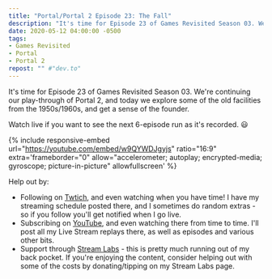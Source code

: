 ```yaml
---
title: "Portal/Portal 2 Episode 23: The Fall"
description: "It's time for Episode 23 of Games Revisited Season 03. We're continuing our play-through of Portal 2, and today we explore some of the old facilities from the 1950s/1960s, and get a sense of the founder."
date: 2020-05-12 04:00:00 -0500
tags:
- Games Revisited
- Portal
- Portal 2
repost: "" #"dev.to"
---
```


It's time for Episode 23 of Games Revisited Season 03. We're continuing our play-through of Portal 2, and today we explore some of the old facilities from the 1950s/1960s, and get a sense of the founder.

Watch live if you want to see the next 6-episode run as it's recorded. :smiley:
<!--more-->

{% include responsive-embed url="https://youtube.com/embed/w9QYWDJgyjs" ratio="16:9" extra='frameborder="0" allow="accelerometer; autoplay; encrypted-media; gyroscope; picture-in-picture" allowfullscreen' %}

Help out by:
 * Following on [Twtich](https://twitch.tv/AnonJr_Live), and even watching when you have time! I have my streaming schedule posted there, and I sometimes do random extras - so if you follow you'll get notified when I go live.
 * Subscribing on [YouTube](http://www.youtube.com/channel/UCXafqhKHbkSUIrq0LAuu0tw), and even watching there from time to time. I'll post all my Live Stream replays there, as well as episodes and various other bits.
 * Support through [Stream Labs](https://streamlabs.com/anonjr_live) - this is pretty much running out of my back pocket. If you're enjoying the content, consider helping out with some of the costs by donating/tipping on my Stream Labs page.